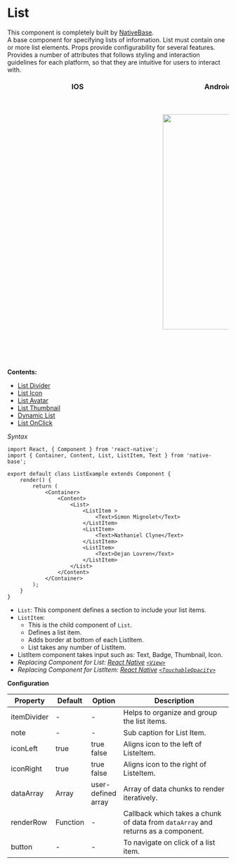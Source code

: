 # List

This component is completely built by [NativeBase](http://nativebase.io/).<br />
A base component for specifying lists of information. List must contain one or more list elements. Props provide configurability for several features. Provides a number of attributes that follows styling and interaction guidelines for each platform, so that they are intuitive for users to interact with.<br />

<table>
  <thead>
    <tr style="border-style: hidden">
      <th style="border-style: hidden; padding-right: 34px;">IOS</th>
      <th style="padding-right: 140px;">Android</th>
    </tr>
  </thead>
  <thead>
    <tr style="border-style: hidden">
      <th style="border-style: hidden"><div style="background: url(../../assets/iphone.png) no-repeat; padding: 63px 20px 100px 18px; width: 292px"><img src="https://raw.githubusercontent.com/GeekyAnts/NativeBase-KitchenSink/0.5.13/Screenshots/iOS/list-basic.png" alt="" /></div></th>
      <th><div style="background: url(../../assets/android.png) no-repeat; padding: 45px 118px 68px 0px; background-size: 292px 576px;"><img height="490" width="266" src="https://raw.githubusercontent.com/GeekyAnts/NativeBase-KitchenSink/0.5.13/Screenshots/android/list-basic.png" alt="" /></div></th>
    </tr>
  </thead>
</table>

**Contents:**
* [List Divider](/docs/components/list/ListDivider.md)
* [List Icon](/docs/components/list/ListIcon.md)
* [List Avatar](/docs/components/list/ListAvatar.md)
* [List Thumbnail](/docs/components/list/ListThumbnail.md)
* [Dynamic List](/docs/components/list/DynamicList.md)
* [List OnClick](/docs/components/list/ListOnClick.md)

*Syntax*

<pre class="line-numbers"><code class="language-jsx">import React, { Component } from 'react-native';
import { Container, Content, List, ListItem, Text } from 'native-base';
​
export default class ListExample extends Component {
    render() {
        return (
            &lt;Container>
                &lt;Content>
                    &lt;List>
                        &lt;ListItem >
                            &lt;Text>Simon Mignolet&lt;/Text>
                        &lt;/ListItem>
                        &lt;ListItem>
                            &lt;Text>Nathaniel Clyne&lt;/Text>
                        &lt;/ListItem>
                        &lt;ListItem>
                            &lt;Text>Dejan Lovren&lt;/Text>
                        &lt;/ListItem>
                    &lt;/List>
                &lt;/Content>
            &lt;/Container>
        );
    }
}
</code></pre>

* <code>List</code>: This component defines a section to include your list items.
* <code>ListItem</code>:
  * This is the child component of <code>List</code>.
  * Defines a list item.
  * Adds border at bottom of each ListItem.
  * List takes any number of ListItem.
* ListItem component takes input such as: Text, Badge, Thumbnail, Icon.
* *Replacing Component for List: [React Native](https://facebook.github.io/react-native/) [<code>&lt;View></code>](https://facebook.github.io/react-native/docs/view.html)*
* *Replacing Component for ListItem: [React Native](https://facebook.github.io/react-native/) [<code>&lt;TouchableOpacity></code>](https://facebook.github.io/react-native/docs/touchableopacity.html)*


**Configuration**

<table class="table table-bordered">
        <thead>
            <tr>
                <th>Property</th>
                <th>Default</th>
                <th>Option</th>
                <th width="50%">Description</th>
            </tr>
        </thead>
        <tbody>
            <tr>
                <td>itemDivider</td>
                <td> - </td>
                <td> - </td>
                <td>
                    Helps to organize and group the list items.
                </td>
            </tr>
            <tr>
                <td>note</td>
                <td> - </td>
                <td> - </td>
                <td>Sub caption for List Item.</td>
            </tr>
            <tr>
                <td>iconLeft</td>
                <td>true</td>
                <td>
                    true<br />
                    false<br />
                </td>
                <td>Aligns icon to the left of ListeItem.</td>
            </tr>
            <tr>
                <td>iconRight</td>
                <td>true</td>
                <td>
                    true<br />
                    false<br />
                </td>
                <td>Aligns icon to the right of ListeItem.</td>
            </tr>
            <tr>
                <td>dataArray</td>
                <td>Array</td>
                <td>user-defined array</td>
                <td>Array of data chunks to render iteratively.</td>
            </tr>
            <tr>
                <td>renderRow</td>
                <td>Function</td>
                <td> - </td>
                <td>Callback which takes a chunk of data from <code>dataArray</code> and returns as a component.</td>
            </tr>
            <tr>
                <td>button</td>
                <td> - </td>
                <td> - </td>
                <td>
                    To navigate on click of a list item.
                </td>
            </tr>
        </tbody>
    </table>
